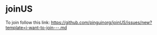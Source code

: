 # joinUS
To join follow this link: https://github.com/pinguinorg/joinUS/issues/new?template=i-want-to-join---.md
